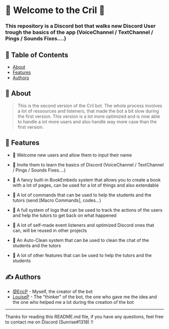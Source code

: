 # 🎍 Welcome to the Cril 🎍

### This repository is a Discord bot that walks new Discord User trough the basics of the app (VoiceChannel / TextChannel / Pings / Sounds Fixes....)

## 📝 Table of Contents

- [About](#about)
- [Features](#features)
- [Authors](#authors)

## 🧐 About <a name = "about"></a>

> This is the second version of the Cril bot. The whole process involves a lot of ressources and listeners, that made the bot a bit slow during the first version. This version is a lot more optimized and is now able to handle a lot more users and also handle way more case than the first version.

## 🎈 Features <a name="features"></a>

- 🎉 Welcome new users and allow them to input their name

- 🎉 Invite them to learn the basics of Discord (VoiceChannel / TextChannel / Pings / Sounds Fixes....)

- 🎉 A fancy built-in BookEmbeds system that allows you to create a book with a lot of pages, can be used for a lot of things and also extendable

- 🎉 A lot of commands that can be used to help the students and the tutors (send [Macro Commands], codes...)

- 🎉 A full system of logs that can be used to track the actions of the users and help the tutors to get back on what happened

- 🎉 A lot of self-made event listeners and optimized Discord ones that can, will be reused in other projects

- 🎉 An Auto-Clean system that can be used to clean the chat of the students and the tutors

- 🎉 A lot of other features that can be used to help the tutors and the students

## ✍️ Authors <a name = "authors"></a>

- [@EricP](https://github/Eric-Philippe) - Myself, the creator of the bot
- [LouiseP]() - The "thinker" of the bot, the one who gave me the idea and the one who helped me a lot during the creation of the bot

---

Thanks for reading this README.md file, if you have any questions, feel free to contact me on Discord (Sunrise#1318) !!
